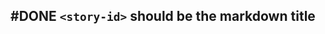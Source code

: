 ## #DONE `<story-id>` should be the markdown title
<!--  +task -->
<!-- created:2023-09-11T20:12:52.587Z task-id:C1zdf group:"Ungrouped Tasks" story-id:Start-task order:30 -->
